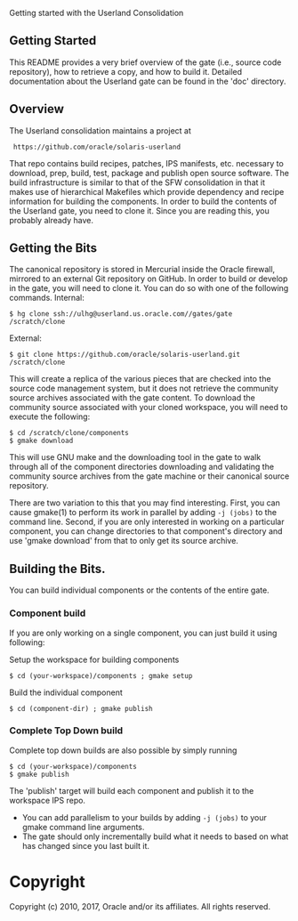  Getting started with the Userland Consolidation

## Getting Started
This README provides a very brief overview of the gate (i.e., source
code repository), how to retrieve a copy, and how to build it.  Detailed
documentation about the Userland gate can be found in the 'doc' directory.

## Overview
The Userland consolidation maintains a project at

     https://github.com/oracle/solaris-userland

That repo contains build recipes, patches, IPS manifests, etc. necessary
to download, prep, build, test, package and publish open source software.
The build infrastructure is similar to that of the SFW consolidation in
that it makes use of hierarchical Makefiles which provide dependency and
recipe information for building the components.  In order to build the
contents of the Userland gate, you need to clone it.  Since you are
reading this, you probably already have.

## Getting the Bits
The canonical repository is stored in Mercurial inside the Oracle firewall,
mirrored to an external Git repository on GitHub.  In order to build or
develop in the gate, you will need to clone it.  You can do so with one
of the following commands.  Internal:

    $ hg clone ssh://ulhg@userland.us.oracle.com//gates/gate /scratch/clone

External:

    $ git clone https://github.com/oracle/solaris-userland.git /scratch/clone

This will create a replica of the various pieces that are checked into the
source code management system, but it does not retrieve the community
source archives associated with the gate content.  To download the
community source associated with your cloned workspace, you will need to
execute the following:

    $ cd /scratch/clone/components
    $ gmake download

This will use GNU make and the downloading tool in the gate to walk through
all of the component directories downloading and validating the community
source archives from the gate machine or their canonical source repository.

There are two variation to this that you may find interesting.  First, you
can cause gmake(1) to perform its work in parallel by adding `-j (jobs)`
to the command line.  Second, if you are only interested in working on a
particular component, you can change directories to that component's
directory and use 'gmake download' from that to only get its source
archive.

## Building the Bits.
You can build individual components or the contents of the entire gate.

### Component build
If you are only working on a single component, you can just build it using
following:

Setup the workspace for building components

    $ cd (your-workspace)/components ; gmake setup

Build the individual component

    $ cd (component-dir) ; gmake publish

### Complete Top Down build
Complete top down builds are also possible by simply running

    $ cd (your-workspace)/components
    $ gmake publish

The 'publish' target will build each component and publish it to the
workspace IPS repo.

- You can add parallelism to your builds by adding `-j (jobs)` to your gmake
  command line arguments.
- The gate should only incrementally build what it needs to based on what has
  changed since you last built it.
  
# Copyright
Copyright (c) 2010, 2017, Oracle and/or its affiliates. All rights reserved.
